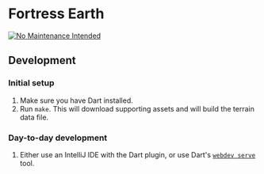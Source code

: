 # Fortress Earth

[![No Maintenance Intended](http://unmaintained.tech/badge.svg)](http://unmaintained.tech/)

## Development

### Initial setup

1. Make sure you have Dart installed.
2. Run `make`. This will download supporting assets and will build the terrain data file.

### Day-to-day development

1. Either use an IntelliJ IDE with the Dart plugin, or use Dart's 
   [`webdev serve`](https://pub.dartlang.org/packages/webdev) tool.
